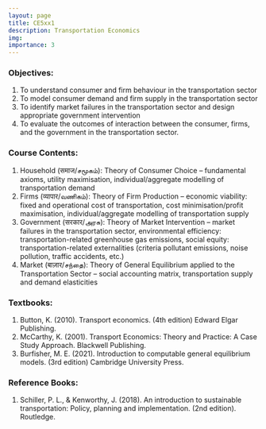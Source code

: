 ```yaml
---
layout: page
title: CE5xx1
description: Transportation Economics
img:
importance: 3
---
```


### Objectives:

1. To understand consumer and firm behaviour in the transportation sector
2. To model consumer demand and firm supply in the transportation sector
3. To identify market failures in the transportation sector and design appropriate government intervention
4. To evaluate the outcomes of interaction between the consumer, firms, and the government in the transportation sector.

### Course Contents:

1. Household (समाज/சமூகம்): Theory of Consumer Choice – fundamental axioms, utility maximisation, individual/aggregate modelling of transportation demand
2. Firms (व्यापार/வணிகம்): Theory of Firm Production – economic viability: fixed and operational cost of transportation, cost minimisation/profit maximisation, individual/aggregate modelling of transportation supply
3. Government (सरकार/அரசு): Theory of Market Intervention – market failures in the transportation sector, environmental efficiency: transportation-related greenhouse gas emissions, social equity: transportation-related externalities (criteria pollutant emissions, noise pollution, traffic accidents, etc.)
4. Market (बाज़ार/சந்தை): Theory of General Equilibrium applied to the Transportation Sector – social accounting matrix, transportation supply and demand elasticities

### Textbooks:

1. Button, K. (2010). Transport economics. (4th edition) Edward Elgar Publishing.
2. McCarthy, K. (2001). Transport Economics: Theory and Practice: A Case Study Approach. Blackwell Publishing.
3. Burfisher, M. E. (2021). Introduction to computable general equilibrium models. (3rd edition) Cambridge University Press.

### Reference Books:

1. Schiller, P. L., & Kenworthy, J. (2018). An introduction to sustainable transportation: Policy, planning and implementation. (2nd edition). Routledge.
